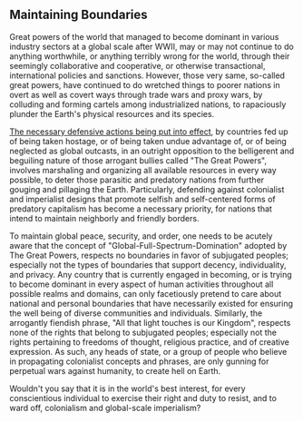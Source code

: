 ## Maintaining Boundaries

Great powers of the world that managed to become dominant in various industry sectors at a global scale after WWII, may or may not continue to do anything worthwhile, or anything terribly wrong for the world, through their seemingly collaborative and cooperative, or otherwise transactional, international policies and sanctions. However, those very same, so-called great powers, have continued to do wretched things to poorer nations in overt as well as covert ways through trade wars and proxy wars, by colluding and forming cartels among industrialized nations, to rapaciously plunder the Earth's physical resources and its species.  

[The necessary defensive actions being put into effect](https://github.com/callthis/status-quo/blob/main/docs/0B.md), by countries fed up of being taken hostage, or of being taken undue advantage of, or of being neglected as global outcasts, in an outright opposition to the belligerent and beguiling nature of those arrogant bullies called "The Great Powers", involves marshaling and organizing all available resources in every way possible, to deter those parasitic and predatory nations from further gouging and pillaging the Earth. Particularly, defending against colonialist and imperialist designs that promote selfish and self-centered forms of predatory capitalism has become a necessary priority, for nations that intend to maintain neighborly and friendly borders.  

To maintain global peace, security, and order, one needs to be acutely aware that the concept of "Global-Full-Spectrum-Domination" adopted by The Great Powers, respects no boundaries in favor of subjugated peoples; especially not the types of boundaries that support decency, individuality, and privacy. Any country that is currently engaged in becoming, or is trying to become dominant in every aspect of human activities throughout all possible realms and domains, can only facetiously pretend to care about national and personal boundaries that have necessarily existed for ensuring the well being of diverse communities and individuals. Similarly, the arrogantly fiendish phrase, "All that light touches is our Kingdom", respects none of the rights that belong to subjugated peoples; especially not the rights pertaining to freedoms of thought, religious practice, and of creative expression. As such, any heads of state, or a group of people who believe in propagating colonialist concepts and phrases, are only gunning for perpetual wars against humanity, to create hell on Earth.  

Wouldn't you say that it is in the world's best interest, for every conscientious individual to exercise their right and duty to resist, and to ward off, colonialism and global-scale imperialism? 